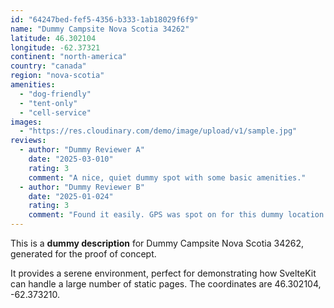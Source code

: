 ```yaml
---
id: "64247bed-fef5-4356-b333-1ab18029f6f9"
name: "Dummy Campsite Nova Scotia 34262"
latitude: 46.302104
longitude: -62.37321
continent: "north-america"
country: "canada"
region: "nova-scotia"
amenities:
  - "dog-friendly"
  - "tent-only"
  - "cell-service"
images:
  - "https://res.cloudinary.com/demo/image/upload/v1/sample.jpg"
reviews:
  - author: "Dummy Reviewer A"
    date: "2025-03-010"
    rating: 3
    comment: "A nice, quiet dummy spot with some basic amenities."
  - author: "Dummy Reviewer B"
    date: "2025-01-024"
    rating: 3
    comment: "Found it easily. GPS was spot on for this dummy location."
---
```


This is a **dummy description** for Dummy Campsite Nova Scotia 34262, generated for the proof of concept.

It provides a serene environment, perfect for demonstrating how SvelteKit can handle a large number of static pages. The coordinates are 46.302104, -62.373210.

